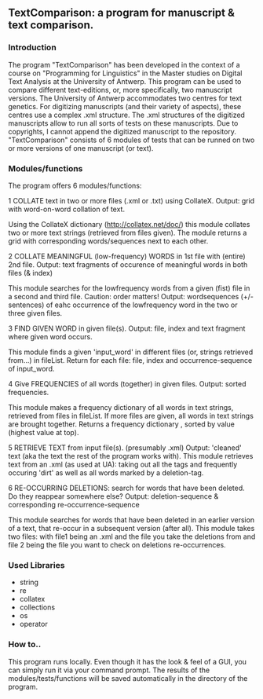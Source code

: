 ## TextComparison: a program for manuscript & text comparison.

### Introduction

The program "TextComparison" has been developed in the context of a course on "Programming for Linguistics" in the Master studies on Digital Text Analysis at the University of Antwerp. 
This program can be used to compare different text-editions, or, more specifically, two manuscript versions. The University of Antwerp accommodates two centres for text genetics. For digitizing manuscripts (and their variety of aspects), these centres use a complex .xml structure. The .xml structures of the digitized manuscripts allow to run all sorts of tests on these manuscripts. Due to copyrights, I cannot append the digitized manuscript to the repository. 
"TextComparison" consists of 6 modules of tests that can be runned on two or more versions of one manuscript (or text).  


### Modules/functions

The program offers 6 modules/functions:

1
COLLATE text in two or more files (.xml or .txt) using CollateX. 
Output: grid with word-on-word collation of text.

Using the CollateX dictionary (http://collatex.net/doc/) this module collates two or more text strings (retrieved from files given). The module returns a grid with corresponding words/sequences next to each other.


2 
COLLATE MEANINGFUL (low-frequency) WORDS in 1st file with (entire) 2nd file. 
Output: text fragments of occurence of meaningful words in both files (& index)

This module searches for the lowfrequency words from a given (fist) file in a second and third file. Caution: order matters!
Output: wordsequences (+/- sentences) of eahc occurrence of the lowfrequency word in the two or three given files.


3 
FIND GIVEN WORD in given file(s). Output: file, index and text fragment where given word occurs.

This module finds a given 'input_word' in different files (or, strings retrieved from...) in fileList. Return for each file: file, index and occurrence-sequence of input_word.
	

4 
Give FREQUENCIES of all words (together) in given files. Output: sorted frequencies.

This module makes a frequency dictionary of all words in text strings, retrieved from files in fileList. If more files are given, all words in text strings are brought together. Returns a frequency dictionary , sorted by value (highest value at top).


5
RETRIEVE TEXT from input file(s). (presumably .xml) Output: 'cleaned' text (aka the text the rest of the program works with).
This module retrieves text from an .xml (as used at UA): taking out all the tags and frequently occuring 'dirt' as well as all words marked by a deletion-tag.
	

6 
RE-OCCURRING DELETIONS: search for words that have been deleted. Do they reappear somewhere else? Output: deletion-sequence & corresponding re-occurrence-sequence

This module searches for words that have been deleted in an earlier version of a text, that re-occur in a subsequent version (after all). This module takes two files: with file1 being an .xml and the file you take the deletions from and file 2 being the file you want to check on deletions re-occurrences.


### Used Libraries
- string
- re
- collatex
- collections
- os
- operator


### How to.. 

This program runs locally. Even though it has the look & feel of a GUI, you can simply run it via your command prompt.
The results of the modules/tests/functions will be saved automatically in the directory of the program. 
